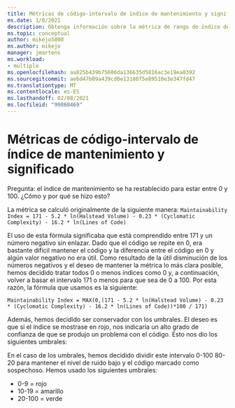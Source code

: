 ```yaml
---
title: Métricas de código-intervalo de índice de mantenimiento y significado
ms.date: 1/8/2021
description: Obtenga información sobre la métrica de rango de índice de mantenimiento para las métricas de código en Visual Studio.
ms.topic: conceptual
author: mikejo5000
ms.author: mikejo
manager: jmartens
ms.workload:
- multiple
ms.openlocfilehash: aa825b439b75606da136635d5816ac3e19ea8392
ms.sourcegitcommit: ae6d47b09a439cd0e13180f5e89510e3e347fd47
ms.translationtype: MT
ms.contentlocale: es-ES
ms.lasthandoff: 02/08/2021
ms.locfileid: "99860469"
---
```

# <a name="code-metrics---maintainability-index-range-and-meaning"></a>Métricas de código-intervalo de índice de mantenimiento y significado

Pregunta: el índice de mantenimiento se ha restablecido para estar entre 0 y 100. ¿Cómo y por qué se hizo esto?

La métrica se calculó originalmente de la siguiente manera: `Maintainability Index = 171 - 5.2 * ln(Halstead Volume) - 0.23 * (Cyclomatic Complexity) - 16.2 * ln(Lines of Code)`

El uso de esta fórmula significaba que está comprendido entre 171 y un número negativo sin enlazar.  Dado que el código se repite en 0, era bastante difícil mantener el código y la diferencia entre el código en 0 y algún valor negativo no era útil.  Como resultado de la útil disminución de los números negativos y el deseo de mantener la métrica lo más clara posible, hemos decidido tratar todos 0 o menos índices como 0 y, a continuación, volver a basar el intervalo 171 o menos para que sea de 0 a 100. Por esta razón, la fórmula que usamos es la siguiente:

   `Maintainability Index = MAX(0,(171 - 5.2 * ln(Halstead Volume) - 0.23 * (Cyclomatic Complexity) - 16.2 * ln(Lines of Code))*100 / 171)`

Además, hemos decidido ser conservador con los umbrales.  El deseo es que si el índice se mostrase en rojo, nos indicaría un alto grado de confianza de que se produjo un problema con el código.  Esto nos dio los siguientes umbrales:

En el caso de los umbrales, hemos decidido dividir este intervalo 0-100 80-20 para mantener el nivel de ruido bajo y el código marcado como sospechoso. Hemos usado los siguientes umbrales:

- 0-9 = rojo
- 10-19 = amarillo
- 20-100 = verde

